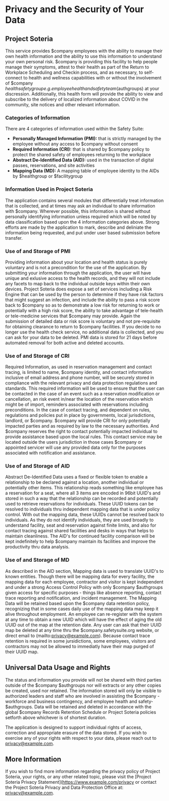 # Privacy and the Security of Your Data
## Project Soteria
 
This service provides $company employees with the ability to manage their own health information and the ability to use this information to understand your own personal risk.  $company is providing this facility to help people manage their symptoms, attest to their health as part of the Return to Workplace Scheduling and Checkin process, and as necessary, to self-connect to health and wellness capabilities with or without the involvement of $company $healthsafetygroup e.g. employee health and safety team ($authgroups) at your discression.  Additionally, this health form will provide the ability to view and subscribe to the delivery of localized information about COVID in the community, site notices and other relevant information.

### Categories of Information 
There are 4 categories of information used within the Safety Suite:
* **Personally Managed Information (PMI):** that is strictly managed by the employee without any access to $company without consent
* **Required Information (CRI):** that is shared by $company policy to protect the shared safety of employees returning to the workplace
* **Abstract De-Identified Data (AID):** used in the transaction of digital passes, reservations, and site activities
* **Mapping Data (MD):** A mapping table of employee identity to the AIDs by $healthgroup or $facilitygroup

### Information Used in Project Soteria
The application contains several modules that differentially treat information that is collected, and at times may ask an individual to share information with $company.  Wherever possible, this information is shared without personally identifying information unless required which will be noted by data classification based upon the 4 information categories above.  Strong efforts are made by the application to mark, describe and deliniate the information being requested, and put under user based submission before transfer.

### Use of and Storage of PMI
Providing information about your location and health status is purely voluntary and is not a precondition for the use of the application. By submitting your information through the application, the user will have unique and exlusive access to the health records, and they will not include any facets to map back to the individual outside keys within their own devices. Project Soteria does expose a set of services including a Risk Engine that can be used by the person to determine if they have risk factors that might suggest an infection, and include the ability to pass a risk score back to $company so as to demonstrate a low risk for returning to work or potentially with a high risk score, the ability to take advantage of tele-health or tele-medicine services that $company may provide.  Again the submission of detailed data or risk score is voluntary and not pre-requisite for obtaining clearance to return to $company facilities.  If you decide to no longer use the health check service, no additional data is collected, and you can ask for your data to be deleted.  PMI data is stored for 21 days before automated removal for both active and deleted accounts.

### Use of and Storage of CRI
Required Information, as used in reservation management and contact tracing, is limited to name, $company identity, and contact information inclusive of email address and phone number, will be securely stored in compliance with the relevant privacy and data protection regulations and standards. This required information will be used to ensure that the user can be contacted in the case of an event such as a reservation modification or cancellation, an risk event in/near the location of the reservation which might be of import, reminders associated with reservations including preconditions. In the case of contact tracing, and dependent on rules, regulations and policies put in place by governments, local jurisdictions, landlord, or $company.  $company will provide CRI for only potentially impacted parties and as required by law to the necessary authorities.  And $company reserves the right to contact potentially impacted individual to provide assistance based upon the local rules.  This contact service may be located outside the users jurisdiction in those cases $company or appointed servicer will use any provided data only for the purposes associated with notification and assistance.

### Use of and Storage of AID
Abstract De-Identified Data uses a fixed or flexible token to enable a relationship to be declared against a location, another individual or potentially other items.  This relationship reads something like employee has a reservation for a seat, where all 3 items are encoded in 96bit UUID's and stored in such a way that the relationship can be recorded and potentially used to retrieve reservations for individuals.  These UUID tokens can be resolved to individuals thru independent mapping data that is under policy control.  With out the mapping data, these UUIDs cannot be resolved back to individuals.  As they do not identify individuals, they are used broadly to understand facility, seat and reservation against finite limits, and also for contact tracing against shared facilities and desks in ways that helps to maintain cleanliness.  The AID's for continued facility comparison will be kept indefinitely to help $company maintain its facilities and improve the productivity thru data analysis.

### Use of and Storage of MD
As described in the AID section, Mapping data is used to translate UUID's to known entities.  Though there will be mapping data for every facility, the mapping data for each employee, contractor and visitor is kept independent and under a strong Access Control Policy with only $company $authgroups given access for specific purposes - things like absence reporting, contact trace reporting and notification, and incident management.  The Mapping Data will be retained based upon the $company data retention policy, recognizing that in some cases daily use of the mapping data may keep it alive throughout employment.  An employee can re-register with the system at any time to obtain a new UUID which will have the effect of aging the old UUID out of the map at the retention date.  Any user can ask that their UUID map be deleted at any time thru the $company.safetysuite.org website, or direct email to (mailto:privacy@example.com).  Because contact trace retention is required in some jursidictions, some employees, visitors and contractors may not be allowed to immediatly have their map purged of their UUID map.


## Universal Data Usage and Rights

The status and information you provide will not be shared with third parties outside of the $company $authgroups nor will extracts or any other copies be created, used nor retained. The information stored will only be visible to authorized leaders and staff who are involved in assisting the $company -workforce and business contingency, and employee health and safety- $authgroups. Data will be retained and deleted in accordance with the global $company Records Retention Schedule or Project Soteria policies setforth above whichever is of shortest duration.

The application is designed to support individual rights of access, correction and appropriate erasure of the data stored. If you wish to exercise any of your rights with respect to your data, please reach out to [privacy@example.com](mailto:privacy@example.com).

## More Information

If you wish to find more information regarding the privacy policy of Project Soteria, your rights, or any other related topic, please visit the [Project Soteria Privacy Statement](https://www.example.com/privacy or contact the Project Soteria Privacy and Data Protection Office at: [privacy@example.com](mailto:privacy@example.com). 


